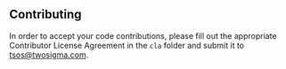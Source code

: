 ## Contributing

In order to accept your code contributions, please fill out the appropriate Contributor License Agreement in the `cla` folder and submit it to tsos@twosigma.com.
